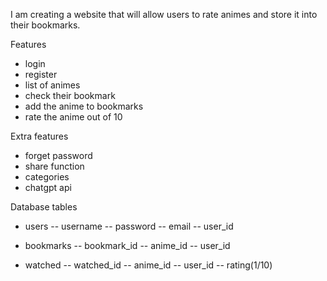 I am creating a website that will allow users to rate animes and store it into their bookmarks.

Features
- login
- register
- list of animes
- check their bookmark
- add the anime to bookmarks
- rate the anime out of 10


Extra features
- forget password
- share function
- categories
- chatgpt api




Database tables
- users
 -- username
 -- password
 -- email
 -- user_id


- bookmarks
  -- bookmark_id
  -- anime_id
  -- user_id


- watched
  -- watched_id
  -- anime_id
  -- user_id
  -- rating(1/10)


